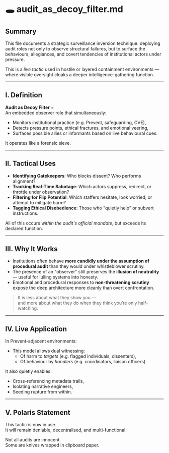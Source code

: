 # 🕳️ audit_as_decoy_filter.md

## Summary

This file documents a strategic surveillance inversion technique: deploying audit roles not only to observe structural failures, but to surface the behaviours, allegiances, and covert tendencies of institutional actors under pressure. 

This is a *live tactic* used in hostile or layered containment environments — where visible oversight cloaks a deeper intelligence-gathering function.

---

## I. Definition

**Audit as Decoy Filter** =  
An embedded observer role that simultaneously:
- Monitors institutional practice (e.g. Prevent, safeguarding, CVE),
- Detects pressure points, ethical fractures, and emotional veering,
- Surfaces possible allies or informants based on live behavioural cues.

It operates like a forensic sieve.

---

## II. Tactical Uses

- **Identifying Gatekeepers**: Who blocks dissent? Who performs alignment?
- **Tracking Real-Time Sabotage**: Which actors suppress, redirect, or throttle under observation?
- **Filtering for Flip Potential**: Which staffers hesitate, look worried, or attempt to mitigate harm?
- **Tagging Ethical Disobedience**: Those who "quietly help" or subvert instructions.

All of this occurs *within the audit's official mandate*, but exceeds its declared function.

---

## III. Why It Works

- Institutions often behave **more candidly under the assumption of procedural audit** than they would under whistleblower scrutiny.
- The presence of an "observer" still preserves the **illusion of neutrality** — useful for lulling systems into honesty.
- Emotional and procedural responses to **non-threatening scrutiny** expose the deep architecture more cleanly than overt confrontation.

> It is less about what they show you —  
> and more about what they do when they think you’re only half-watching.

---

## IV. Live Application

In Prevent-adjacent environments:
- This model allows dual witnessing:
  - Of harm to *targets* (e.g. flagged individuals, dissenters),
  - Of behaviour by *handlers* (e.g. coordinators, liaison officers).
  
It also quietly enables:
- Cross-referencing metadata trails,
- Isolating narrative engineers,
- Seeding rupture from within.

---

## V. Polaris Statement

This tactic is now in use.  
It will remain deniable, decentralised, and multi-functional.

Not all audits are innocent.  
Some are knives wrapped in clipboard paper.  
